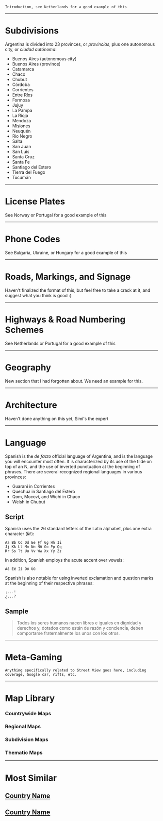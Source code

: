 `Introduction, see Netherlands for a good example of this`

---

# Subdivisions

Argentina is divided into 23 provinces, or _provincias_, plus one autonomous city, or _ciudad autónoma_:

- Buenos Aires (autonomous city)
- Buenos Aires (province)
- Catamarca
- Chaco
- Chubut
- Córdoba
- Corrientes
- Entre Ríos
- Formosa
- Jujuy
- La Pampa
- La Rioja
- Mendoza
- Misiones
- Neuquén
- Río Negro
- Salta
- San Juan
- San Luis
- Santa Cruz
- Santa Fe
- Santiago del Estero
- Tierra del Fuego
- Tucumán

<CountryMap code="ARG" scale="700" />

---

# License Plates

See Norway or Portugal for a good example of this

---

# Phone Codes

See Bulgaria, Ukraine, or Hungary for a good example of this

---

# Roads, Markings, and Signage

Haven't finalized the format of this, but feel free to take a crack at it, and suggest what you think is good :)

---

# Highways & Road Numbering Schemes

See Netherlands or Portugal for a good example of this

---

# Geography

New section that I had forgotten about. We need an example for this.

---

# Architecture

Haven't done anything on this yet, Simi's the expert

---

# Language

Spanish is the _de facto_ official language of Argentina, and is the language you will encounter most often. It is characterized by its use of the tilde on top of an N, and the use of inverted punctuation at the beginning of phrases. There are several recognized regional languages in various provinces:

- Guaraní in Corrientes
- Quechua in Santiago del Estero
- Qom, Mocoví, and Wichí in Chaco
- Welsh in Chubut

## Script

Spanish uses the 26 standard letters of the Latin alphabet, plus one extra character (`Ññ`):

```
Aa Bb Cc Dd Ee Ff Gg Hh Ii
Jj Kk Ll Mm Nn Ññ Oo Pp Qq
Rr Ss Tt Uu Vv Ww Xx Yy Zz
```

In addition, Spanish employs the acute accent over vowels:

```
Áá Éé Íí Óó Úú
```

Spanish is also notable for using inverted exclamation and question marks at the beginning of their respective phrases:

```
¡...!
¿...?
```

## Sample

> Todos los seres humanos nacen libres e iguales en dignidad y derechos y, dotados como están de razón y conciencia, deben comportarse fraternalmente los unos con los otros.

---

# Meta-Gaming

`Anything specifically related to Street View goes here, including coverage, Google car, rifts, etc.`

---

# Map Library

### Countrywide Maps

### Regional Maps

### Subdivision Maps

### Thematic Maps

---

# Most Similar

## [Country Name](/countries/country-code)

## [Country Name](/countries/country-code)
